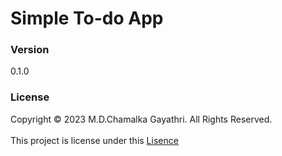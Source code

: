 # Simple To-do App

### Version
0.1.0

### License
Copyright © 2023 M.D.Chamalka Gayathri. All Rights Reserved. <br>               
This project is license under this [Lisence](License.txt)
